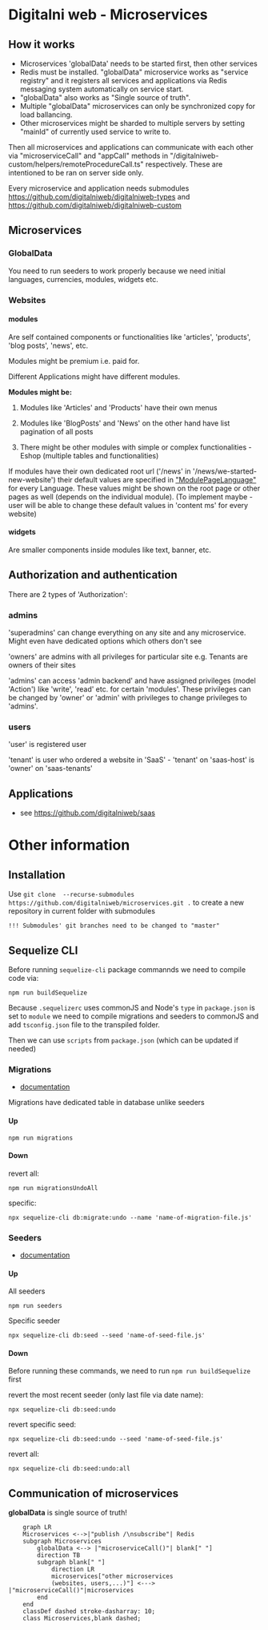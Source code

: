# Digitalni web - Microservices

## How it works

-   Microservices 'globalData' needs to be started first, then other services
-   Redis must be installed. "globalData" microservice works as "service registry" and it registers all services and applications via Redis messaging system automatically on service start.
-   "globalData" also works as "Single source of truth".
-   Multiple "globalData" microservices can only be synchronized copy for load ballancing.
-   Other microservices might be sharded to multiple servers by setting "mainId" of currently used service to write to.

Then all microservices and applications can communicate with each other via "microserviceCall" and "appCall" methods in "/digitalniweb-custom/helpers/remoteProcedureCall.ts" respectively. These are intentioned to be ran on server side only.

Every microservice and application needs submodules https://github.com/digitalniweb/digitalniweb-types and https://github.com/digitalniweb/digitalniweb-custom

## Microservices

### GlobalData

You need to run seeders to work properly because we need initial languages, currencies, modules, widgets etc.

### Websites

#### modules

Are self contained components or functionalities like 'articles', 'products', 'blog posts', 'news', etc.

Modules might be premium i.e. paid for.

Different Applications might have different modules.

**Modules might be:**

1. Modules like 'Articles' and 'Products' have their own menus

2. Modules like 'BlogPosts' and 'News' on the other hand have list pagination of all posts

3. There might be other modules with simple or complex functionalities - Eshop (multiple tables and functionalities)

If modules have their own dedicated root url ('/news' in '/news/we-started-new-website') their default values are specified in ["ModulePageLanguage"](digitalniweb-types/models/globalData.ts#ModulePageLanguage) for every Language. These values might be shown on the root page or other pages as well (depends on the individual module). (To implement maybe - user will be able to change these default values in 'content ms' for every website)

#### widgets

Are smaller components inside modules like text, banner, etc.

## Authorization and authentication

There are 2 types of 'Authorization':

### admins

'superadmins' can change everything on any site and any microservice. Might even have dedicated options which others don't see

'owners' are admins with all privileges for particular site e.g. Tenants are owners of their sites

'admins' can access 'admin backend' and have assigned privileges (model 'Action') like 'write', 'read' etc. for certain 'modules'. These privileges can be changed by 'owner' or 'admin' with privileges to change privileges to 'admins'.

### users

'user' is registered user

'tenant' is user who ordered a website in 'SaaS' - 'tenant' on 'saas-host' is 'owner' on 'saas-tenants'

## Applications

-   see https://github.com/digitalniweb/saas

# Other information

## Installation

Use `git clone  --recurse-submodules https://github.com/digitalniweb/microservices.git .` to create a new repository in current folder with submodules

    !!! Submodules' git branches need to be changed to "master"

## Sequelize CLI

Before running `sequelize-cli` package commannds we need to compile code via:

    npm run buildSequelize

Because `.sequelizerc` uses commonJS and Node's `type` in `package.json` is set to `module` we need to compile migrations and seeders to commonJS and add `tsconfig.json` file to the transpiled folder.

Then we can use `scripts` from `package.json` (which can be updated if needed)

### Migrations

-   [documentation](https://https://sequelize.org/docs/v6/other-topics/migrations/)

Migrations have dedicated table in database unlike seeders

#### Up

    npm run migrations

#### Down

revert all:

    npm run migrationsUndoAll

specific:

    npx sequelize-cli db:migrate:undo --name 'name-of-migration-file.js'

### Seeders

-   [documentation](https://sequelize.org/docs/v6/other-topics/migrations/)

#### Up

All seeders

    npm run seeders

Specific seeder

    npx sequelize-cli db:seed --seed 'name-of-seed-file.js'

#### Down

Before running these commands, we need to run `npm run buildSequelize` first

revert the most recent seeder (only last file via date name):

    npx sequelize-cli db:seed:undo

revert specific seed:

    npx sequelize-cli db:seed:undo --seed 'name-of-seed-file.js'

revert all:

    npx sequelize-cli db:seed:undo:all

## Communication of microservices

**globalData** is single source of truth!

```mermaid
    graph LR
    Microservices <-->|"publish /\nsubscribe"| Redis
    subgraph Microservices
        globalData <--> |"microserviceCall()"| blank[" "]
        direction TB
        subgraph blank[" "]
            direction LR
            microservices["other microservices
            (websites, users,...)"] <---> |"microserviceCall()"|microservices
        end
    end
    classDef dashed stroke-dasharray: 10;
    class Microservices,blank dashed;

```
